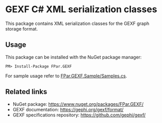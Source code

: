 GEXF C# XML serialization classes
=================================

This package contains XML serialization classes for the GEXF graph storage
format.

Usage
-----

This package can be installed with the NuGet package manager:

```
PM> Install-Package FPar.GEXF
```

For sample usage refer to [FPar.GEXF.Sample/Samples.cs](FPar.GEXF.Sample/Samples.cs).

Related links
-------------

- NuGet package: https://www.nuget.org/packages/FPar.GEXF/
- GEXF documentation: https://gephi.org/gexf/format/
- GEXF specifications repository: https://github.com/gephi/gexf/
